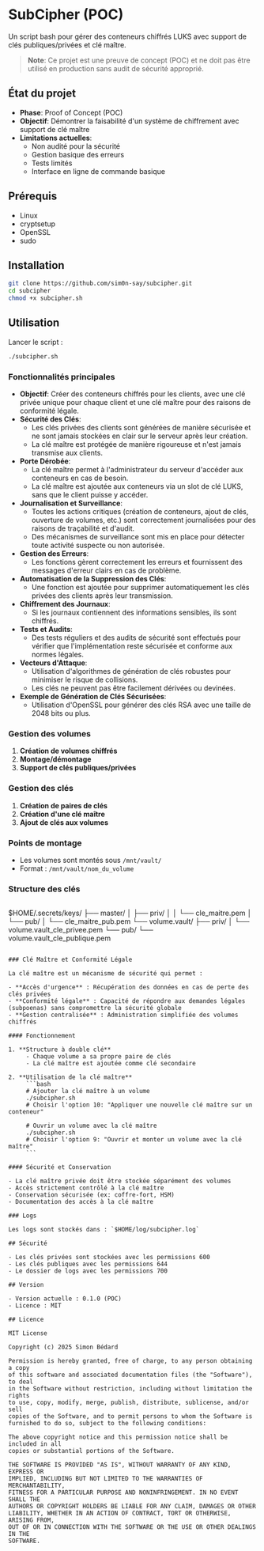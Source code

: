 # SubCipher (POC)

Un script bash pour gérer des conteneurs chiffrés LUKS avec support de clés publiques/privées et clé maître.

> **Note**: Ce projet est une preuve de concept (POC) et ne doit pas être utilisé en production sans audit de sécurité approprié.

## État du projet

- **Phase**: Proof of Concept (POC)
- **Objectif**: Démontrer la faisabilité d'un système de chiffrement avec support de clé maître
- **Limitations actuelles**:
    - Non audité pour la sécurité
    - Gestion basique des erreurs
    - Tests limités
    - Interface en ligne de commande basique

## Prérequis

- Linux
- cryptsetup
- OpenSSL
- sudo

## Installation

```bash
git clone https://github.com/sim0n-say/subcipher.git
cd subcipher
chmod +x subcipher.sh
```

## Utilisation

Lancer le script :
```bash
./subcipher.sh
```

### Fonctionnalités principales

- **Objectif**: Créer des conteneurs chiffrés pour les clients, avec une clé privée unique pour chaque client et une clé maître pour des raisons de conformité légale.
- **Sécurité des Clés**:
    - Les clés privées des clients sont générées de manière sécurisée et ne sont jamais stockées en clair sur le serveur après leur création.
    - La clé maître est protégée de manière rigoureuse et n'est jamais transmise aux clients.
- **Porte Dérobée**:
    - La clé maître permet à l'administrateur du serveur d'accéder aux conteneurs en cas de besoin.
    - La clé maître est ajoutée aux conteneurs via un slot de clé LUKS, sans que le client puisse y accéder.
- **Journalisation et Surveillance**:
    - Toutes les actions critiques (création de conteneurs, ajout de clés, ouverture de volumes, etc.) sont correctement journalisées pour des raisons de traçabilité et d'audit.
    - Des mécanismes de surveillance sont mis en place pour détecter toute activité suspecte ou non autorisée.
- **Gestion des Erreurs**:
    - Les fonctions gèrent correctement les erreurs et fournissent des messages d'erreur clairs en cas de problème.
- **Automatisation de la Suppression des Clés**:
    - Une fonction est ajoutée pour supprimer automatiquement les clés privées des clients après leur transmission.
- **Chiffrement des Journaux**:
    - Si les journaux contiennent des informations sensibles, ils sont chiffrés.
- **Tests et Audits**:
    - Des tests réguliers et des audits de sécurité sont effectués pour vérifier que l'implémentation reste sécurisée et conforme aux normes légales.
- **Vecteurs d'Attaque**:
    - Utilisation d'algorithmes de génération de clés robustes pour minimiser le risque de collisions.
    - Les clés ne peuvent pas être facilement dérivées ou devinées.
- **Exemple de Génération de Clés Sécurisées**:
    - Utilisation d'OpenSSL pour générer des clés RSA avec une taille de 2048 bits ou plus.

### Gestion des volumes

1. **Création de volumes chiffrés**
2. **Montage/démontage**
3. **Support de clés publiques/privées**

### Gestion des clés

1. **Création de paires de clés**
2. **Création d'une clé maître**
3. **Ajout de clés aux volumes**

### Points de montage

- Les volumes sont montés sous `/mnt/vault/`
- Format : `/mnt/vault/nom_du_volume`

### Structure des clés

```
```
$HOME/.secrets/keys/
├── master/
│   ├── priv/
│   │   └── cle_maitre.pem
│   └── pub/
│       └── cle_maitre_pub.pem
└── volume.vault/
    ├── priv/
    │   └── volume.vault_cle_privee.pem
    └── pub/
        └── volume.vault_cle_publique.pem
```

### Clé Maître et Conformité Légale

La clé maître est un mécanisme de sécurité qui permet :

- **Accès d'urgence** : Récupération des données en cas de perte des clés privées
- **Conformité légale** : Capacité de répondre aux demandes légales (subpoenas) sans compromettre la sécurité globale
- **Gestion centralisée** : Administration simplifiée des volumes chiffrés

#### Fonctionnement

1. **Structure à double clé**
     - Chaque volume a sa propre paire de clés
     - La clé maître est ajoutée comme clé secondaire

2. **Utilisation de la clé maître**
     ```bash
     # Ajouter la clé maître à un volume
     ./subcipher.sh
     # Choisir l'option 10: "Appliquer une nouvelle clé maître sur un conteneur"

     # Ouvrir un volume avec la clé maître
     ./subcipher.sh
     # Choisir l'option 9: "Ouvrir et monter un volume avec la clé maître"
     ```

#### Sécurité et Conservation

- La clé maître privée doit être stockée séparément des volumes
- Accès strictement contrôlé à la clé maître
- Conservation sécurisée (ex: coffre-fort, HSM)
- Documentation des accès à la clé maître

### Logs

Les logs sont stockés dans : `$HOME/log/subcipher.log`

## Sécurité

- Les clés privées sont stockées avec les permissions 600
- Les clés publiques avec les permissions 644
- Le dossier de logs avec les permissions 700

## Version

- Version actuelle : 0.1.0 (POC)
- Licence : MIT

## Licence

MIT License

Copyright (c) 2025 Simon Bédard

Permission is hereby granted, free of charge, to any person obtaining a copy
of this software and associated documentation files (the "Software"), to deal
in the Software without restriction, including without limitation the rights
to use, copy, modify, merge, publish, distribute, sublicense, and/or sell
copies of the Software, and to permit persons to whom the Software is
furnished to do so, subject to the following conditions:

The above copyright notice and this permission notice shall be included in all
copies or substantial portions of the Software.

THE SOFTWARE IS PROVIDED "AS IS", WITHOUT WARRANTY OF ANY KIND, EXPRESS OR
IMPLIED, INCLUDING BUT NOT LIMITED TO THE WARRANTIES OF MERCHANTABILITY,
FITNESS FOR A PARTICULAR PURPOSE AND NONINFRINGEMENT. IN NO EVENT SHALL THE
AUTHORS OR COPYRIGHT HOLDERS BE LIABLE FOR ANY CLAIM, DAMAGES OR OTHER
LIABILITY, WHETHER IN AN ACTION OF CONTRACT, TORT OR OTHERWISE, ARISING FROM,
OUT OF OR IN CONNECTION WITH THE SOFTWARE OR THE USE OR OTHER DEALINGS IN THE
SOFTWARE.
